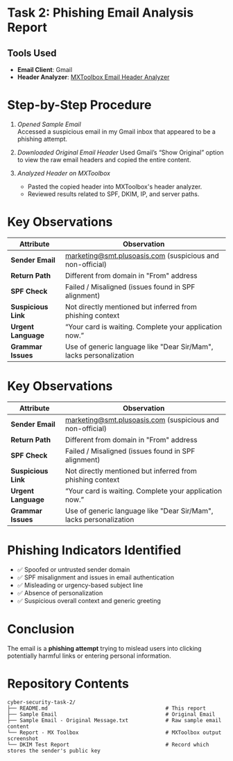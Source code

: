 # Task 2: Phishing Email Analysis Report

##  Tools Used

- **Email Client**: Gmail  
- **Header Analyzer**: [MXToolbox Email Header Analyzer](https://mxtoolbox.com/EmailHeaders.aspx)


# Step-by-Step Procedure

1. *Opened Sample Email*  
   Accessed a suspicious email in my Gmail inbox that appeared to be a phishing attempt.

2. *Downloaded Original Email Header* 
   Used Gmail’s “Show Original” option to view the raw email headers and copied the entire content.

3. *Analyzed Header on MXToolbox* 
   - Pasted the copied header into MXToolbox's header analyzer.
   - Reviewed results related to SPF, DKIM, IP, and server paths.

# Key Observations

| Attribute         | Observation                                                                 |
|------------------|------------------------------------------------------------------------------|
| **Sender Email** | marketing@smt.plusoasis.com (suspicious and non-official)                   |
| **Return Path**  | Different from domain in "From" address                                      |
| **SPF Check**    | Failed / Misaligned (issues found in SPF alignment)                         |
| **Suspicious Link** | Not directly mentioned but inferred from phishing context                   |
| **Urgent Language** | “Your card is waiting. Complete your application now.”                     |
| **Grammar Issues** | Use of generic language like "Dear Sir/Mam", lacks personalization          |

# Key Observations

| Attribute         | Observation                                                                 |
|------------------|------------------------------------------------------------------------------|
| **Sender Email** | marketing@smt.plusoasis.com (suspicious and non-official)                   |
| **Return Path**  | Different from domain in "From" address                                      |
| **SPF Check**    | Failed / Misaligned (issues found in SPF alignment)                         |
| **Suspicious Link** | Not directly mentioned but inferred from phishing context                   |
| **Urgent Language** | “Your card is waiting. Complete your application now.”                     |
| **Grammar Issues** | Use of generic language like "Dear Sir/Mam", lacks personalization          |

# Phishing Indicators Identified

- ✅ Spoofed or untrusted sender domain  
- ✅ SPF misalignment and issues in email authentication  
- ✅ Misleading or urgency-based subject line  
- ✅ Absence of personalization  
- ✅ Suspicious overall context and generic greeting

# Conclusion

The email is a **phishing attempt** trying to mislead users into clicking potentially harmful links or entering personal information.


# Repository Contents

```
cyber-security-task-2/
├── README.md                                      # This report
├── Sample Email                                   # Original Email
├── Sample Email - Original Message.txt            # Raw sample email content
└── Report - MX Toolbox                            # MXToolbox output screenshot
└── DKIM Test Report                               # Record which stores the sender's public key
```

